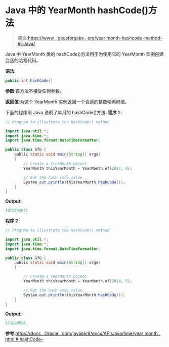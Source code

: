 # Java 中的 YearMonth hashCode()方法

> 原文:[https://www . geesforgeks . org/year month-hashcode-method-in-Java/](https://www.geeksforgeeks.org/yearmonth-hashcode-method-in-java/)

Java 中 YearMonth 类的 hashCode()方法用于为使用它的 YearMonth 实例创建合适的哈希代码。

**语法**:

```java
public int hashCode()

```

**参数**:该方法不接受任何参数。

**返回值**:为这个 YearMonth 实例返回一个合适的整数哈希码值。

下面的程序用 Java 说明了年月的 hashCode()方法:
**程序 1** :

```java
// Program to illustrate the hashCode() method

import java.util.*;
import java.time.*;
import java.time.format.DateTimeFormatter;

public class GfG {
    public static void main(String[] args)
    {
        // Create a YearMonth object
        YearMonth thisYearMonth = YearMonth.of(2017, 8);

        // Get the hash code value
        System.out.println(thisYearMonth.hashCode());
    }
}
```

**Output:**

```java
1073743841

```

**程序 2** :

```java
// Program to illustrate the hashCode() method

import java.util.*;
import java.time.*;
import java.time.format.DateTimeFormatter;

public class GfG {
    public static void main(String[] args)
    {

        // Create a YearMonth object
        YearMonth thisYearMonth = YearMonth.of(2018, 5);

        // Get the hash code value
        System.out.println(thisYearMonth.hashCode());
    }
}
```

**Output:**

```java
671090658

```

**参考**:[https://docs . Oracle . com/javase/8/docs/API/Java/time/year month . html # hashCode–](https://docs.oracle.com/javase/8/docs/api/java/time/YearMonth.html#hashCode--)